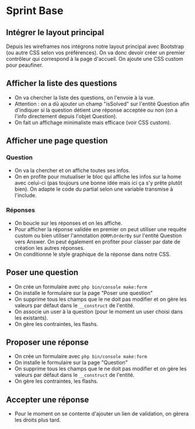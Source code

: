 # Sprint Base

## Intégrer le layout principal

Depuis les wireframes nos intégrons notre layout principal avec Bootstrap (ou autre CSS selon vos préférences). On va donc devoir créer un premier contrôleur qui correspond à la page d'accueil. On ajoute une CSS custom pour peaufiner.

## Afficher la liste des questions

- On va chercher la liste des questions, on l'envoie à la vue.
- Attention : on a dû ajouter un champ "isSolved" sur l'entité Question afin d'indiquer si la question détient une réponse acceptée ou non (on a l'info directement depuis l'objet Question).
- On fait un affichage minimaliste mais efficace (voir CSS custom).

## Afficher une page question

### Question

- On va la chercher et on affiche toutes ses infos.
- On en profite pour mutualiser le bloc qui affiche les infos sur la home avec celui-ci (pas toujours une bonne idée mais ici ça s'y prête plutôt bien). On adapte le code du partial selon une variable transmise à l'include.

### Réponses

- On boucle sur les réponses et on les affiche.
- Pour afficher la réponse validée en premier on peut utiliser une requête custom ou bien utiliser l'annotation `@ORM\OrderBy` sur l'entité Question vers Answer. On peut également en profiter pour classer par date de création les autres réponses.
- On conditionne le style graphique de la réponse dans notre CSS.

## Poser une question

- On crée un formulaire avec `php bin/console make:form`
- On installe le formulaire sur la page "Poser une question"
- On supprime tous les champs que le ne doit pas modifier et on gère les valeurs par défaut dans le `__construct` de l'entité.
- On associe un user à la question (pour le moment un user choisi dans les existants).
- On gère les contraintes, les flashs.

## Proposer une réponse

- On crée un formulaire avec `php bin/console make:form`
- On installe le formulaire sur la page "Question"
- On supprime tous les champs que le ne doit pas modifier et on gère les valeurs par défaut dans le `__construct` de l'entité.
- On gère les contraintes, les flashs.

## Accepter une réponse

- Pour le moment on se contente d'ajouter un lien de validation, on gèrera les droits plus tard.